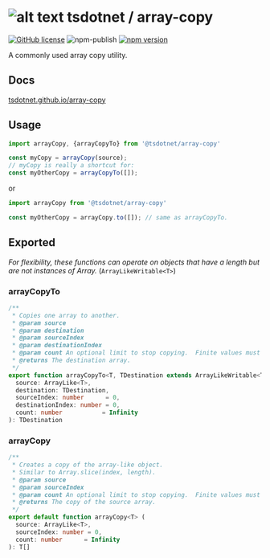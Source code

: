# ![alt text](https://avatars1.githubusercontent.com/u/64487547?s=30 "tsdotnet") tsdotnet / array-copy

[![GitHub license](https://img.shields.io/badge/license-MIT-blue.svg?style=flat-square)](https://github.com/tsdotnet/array-copy/blob/master/LICENSE)
![npm-publish](https://github.com/tsdotnet/array-copy/workflows/npm-publish/badge.svg)
[![npm version](https://img.shields.io/npm/v/@tsdotnet/array-copy.svg?style=flat-square)](https://www.npmjs.com/package/@tsdotnet/array-copy)

A commonly used array copy utility.

## Docs

[tsdotnet.github.io/array-copy](https://tsdotnet.github.io/array-copy/)

## Usage

```typescript
import arrayCopy, {arrayCopyTo} from '@tsdotnet/array-copy'

const myCopy = arrayCopy(source);
// myCopy is really a shortcut for:
const myOtherCopy = arrayCopyTo([]);
```

or

```typescript
import arrayCopy from '@tsdotnet/array-copy'

const myOtherCopy = arrayCopy.to([]); // same as arrayCopyTo.
```

## Exported

*For flexibility, these functions can operate on objects that have a length but are not instances of Array.* (`ArrayLikeWritable<T>`)

### arrayCopyTo

```typescript
/**
 * Copies one array to another.
 * @param source
 * @param destination
 * @param sourceIndex
 * @param destinationIndex
 * @param count An optional limit to stop copying.  Finite values must be no more than the source.length minus the sourceIndex.
 * @returns The destination array.
 */
export function arrayCopyTo<T, TDestination extends ArrayLikeWritable<T>> (
  source: ArrayLike<T>,
  destination: TDestination,
  sourceIndex: number      = 0,
  destinationIndex: number = 0,
  count: number           = Infinity
): TDestination
```

### arrayCopy

```typescript
/**
 * Creates a copy of the array-like object.
 * Similar to Array.slice(index, length).
 * @param source
 * @param sourceIndex
 * @param count An optional limit to stop copying.  Finite values must be no more than the source.length minus the sourceIndex.
 * @returns The copy of the source array.
 */
export default function arrayCopy<T> (
  source: ArrayLike<T>,
  sourceIndex: number = 0,
  count: number      = Infinity
): T[]
```
